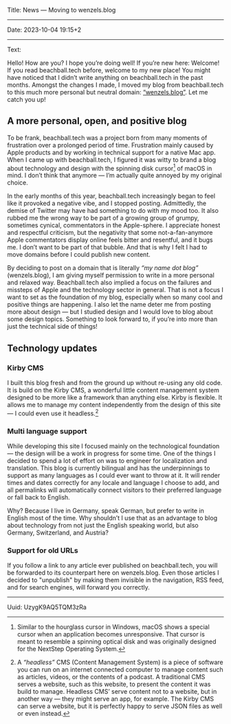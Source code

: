 Title: News — Moving to wenzels.blog

----

Date: 2023-10-04 19:15+2

----

Text:

Hello!
How are you? I hope you’re doing well! If you’re new here: Welcome! If you read beachball.tech before, welcome to my new place! You might have noticed that I didn’t write anything on beachball.tech in the past months. Amongst the changes I made, I moved my blog from beachball.tech to this much more personal but neutral domain: [“wenzels.blog”](https://wenzels.blog). Let me catch you up!

## A more personal, open, and positive blog

To be frank, beachball.tech was a project born from many moments of frustration over a prolonged period of time. Frustration mainly caused by Apple products and by working in technical support for a native Mac app. When I came up with beachball.tech, I figured it was witty to brand a blog about technology and design with the spinning disk cursor[^spinningDisk] of macOS in mind. I don’t think that anymore — I’m actually quite annoyed by my original choice.

[^spinningDisk]: Similar to the hourglass cursor in Windows, macOS shows a special cursor when an application becomes unresponsive. That cursor is meant to resemble a spinning optical disk and was originally designed for the NextStep Operating System.

In the early months of this year, beachball.tech increasingly began to feel like it provoked a negative vibe, and I stopped posting. Admittedly, the demise of Twitter may have had something to do with my mood too. It also rubbed me the wrong way to be part of a growing group of grumpy, sometimes cynical, commentators in the Apple-sphere. I appreciate honest and respectful criticism, but the negativity that some not-a-fan-anymore Apple commentators display online feels bitter and resentful, and it bugs me. I don’t want to be part of that bubble. And that is why I felt I had to move domains before I could publish new content.

By deciding to post on a domain that is literally *“my name dot blog”* (wenzels.blog), I am giving myself permission to write in a more personal and relaxed way. Beachball.tech also implied a focus on the failures and missteps of Apple and the technology sector in general. That is not a focus I want to set as the foundation of my blog, especially when so many cool and positive things are happening. I also let the name deter me from posting more about design — but I studied design and I would love to blog about some design topics. Something to look forward to, if you’re into more than just the technical side of things!

## Technology updates
### Kirby CMS
I built this blog fresh and from the ground up without re-using any old code. It is build on the Kirby CMS, a wonderful little content management system designed to be more like a framework than anything else. Kirby is flexible. It allows me to manage my content independently from the design of this site — I could even use it headless.[^headless]

[^headless]: A *“headless”* CMS (Content Management System) is a piece of software you can run on an internet connected computer to manage content such as articles, videos, or the contents of a podcast. A traditional CMS serves a website, such as this website, to present the content it was build to manage. Headless CMS’ serve content not to a website, but in another way — they might serve an app, for example. The Kirby CMS can serve a website, but it is perfectly happy to serve JSON files as well or even instead.

### Multi language support
While developing this site I focused mainly on the technological foundation — the design will be a work in progress for some time. One of the things I decided to spend a lot of effort on was to engineer for localization and translation. This blog is currently bilingual and has the underpinnings to support as many languages as I could ever want to throw at it. It will render times and dates correctly for any locale and language I choose to add, and all permalinks will automatically connect visitors to their preferred language or fall back to English.

Why? Because I live in Germany, speak German, but prefer to write in English most of the time. Why shouldn’t I use that as an advantage to blog about technology from not just the English speaking world, but also Germany, Switzerland, and Austria?

### Support for old URLs
If you follow a link to any article ever published on beachball.tech, you will be forwarded to its counterpart here on wenzels.blog. Even those articles I decided to "unpublish" by making them invisible in the navigation, RSS feed, and for search engines, will forward you correctly.

----

Uuid: UzygK9AQ5TQM3zRa
